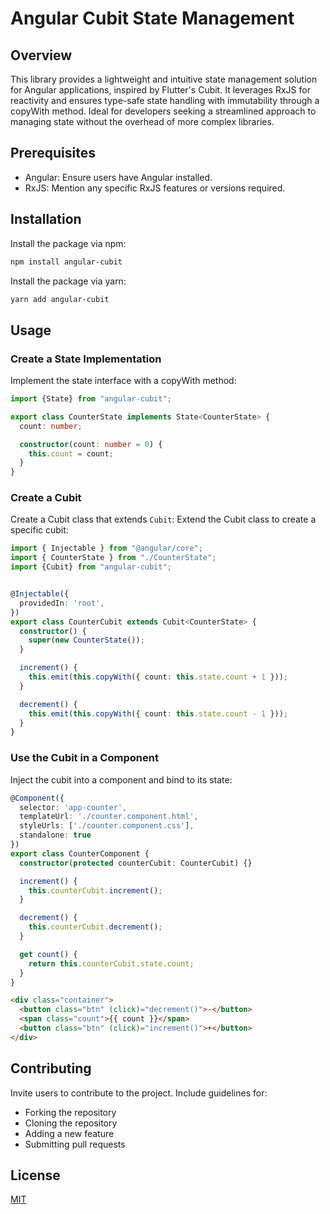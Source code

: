 # Angular Cubit State Management

## Overview
This library provides a lightweight and intuitive state management solution for Angular applications, inspired by Flutter's Cubit. It leverages RxJS for reactivity and ensures type-safe state handling with immutability through a copyWith method. Ideal for developers seeking a streamlined approach to managing state without the overhead of more complex libraries.


## Prerequisites
- Angular: Ensure users have Angular installed.
- RxJS: Mention any specific RxJS features or versions required.



## Installation

Install the package via npm:

```bash
npm install angular-cubit
```

Install the package via yarn:

```bash
yarn add angular-cubit
```

## Usage

### Create a State Implementation
Implement the state interface with a copyWith method:

```typescript
import {State} from "angular-cubit";

export class CounterState implements State<CounterState> {
  count: number;

  constructor(count: number = 0) {
    this.count = count;
  }
}
```

### Create a Cubit
Create a Cubit class that extends `Cubit`:
Extend the Cubit class to create a specific cubit:


```typescript
import { Injectable } from "@angular/core";
import { CounterState } from "./CounterState";
import {Cubit} from "angular-cubit";


@Injectable({
  providedIn: 'root',
})
export class CounterCubit extends Cubit<CounterState> {
  constructor() {
    super(new CounterState());
  }

  increment() {
    this.emit(this.copyWith({ count: this.state.count + 1 }));
  }

  decrement() {
    this.emit(this.copyWith({ count: this.state.count - 1 }));
  }
}
```


### Use the Cubit in a Component
Inject the cubit into a component and bind to its state:

```typescript
@Component({
  selector: 'app-counter',
  templateUrl: './counter.component.html',
  styleUrls: ['./counter.component.css'],
  standalone: true
})
export class CounterComponent {
  constructor(protected counterCubit: CounterCubit) {}

  increment() {
    this.counterCubit.increment();
  }

  decrement() {
    this.counterCubit.decrement();
  }

  get count() {
    return this.counterCubit.state.count;
  }
}
```

```html
<div class="container">
  <button class="btn" (click)="decrement()">-</button>
  <span class="count">{{ count }}</span>
  <button class="btn" (click)="increment()">+</button>
</div>
```

## Contributing

Invite users to contribute to the project. Include guidelines for:

- Forking the repository
- Cloning the repository
- Adding a new feature
- Submitting pull requests


## License

[MIT](https://choosealicense.com/licenses/mit/)



